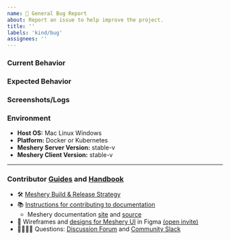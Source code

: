 ```yaml
---
name: 🐛 General Bug Report
about: Report an issue to help improve the project.
title: ''
labels: 'kind/bug'
assignees: ''
---
```


### Current Behavior

<!-- A brief description of the issue. -->

### Expected Behavior

<!-- A brief description of what you expected to happen. -->

### Screenshots/Logs

<!-- Add screenshots, if applicable, to help explain your problem. -->

### Environment

- **Host OS:** Mac Linux Windows
- **Platform:** Docker or Kubernetes
- **Meshery Server Version:** stable-v
- **Meshery Client Version:** stable-v

<!-- Optional
### To Reproduce
1. Go to '...'
2. Click on '....'
3. Scroll down to '....'
4. See error
-->

---

### Contributor [Guides](https://docs.meshery.io/project/contributing) and [Handbook](https://layer5.io/community/handbook)

- 🛠 [Meshery Build & Release Strategy](https://docs.meshery.io/project/contributing/build-and-release)
- 📚 [Instructions for contributing to documentation](https://github.com/meshery/meshery/blob/master/CONTRIBUTING.md#documentation-contribution-flow)
  - Meshery documentation [site](https://docs.meshery.io/) and [source](https://github.com/meshery/meshery/tree/master/docs)
- 🎨 Wireframes and [designs for Meshery UI](https://www.figma.com/file/SMP3zxOjZztdOLtgN4dS2W/Meshery-UI) in Figma [(open invite)](https://www.figma.com/team_invite/redeem/qJy1c95qirjgWQODApilR9)
- 🙋🏾🙋🏼 Questions: [Discussion Forum](https://meshery.io/community#community-forums) and [Community Slack](https://slack.meshery.io)
